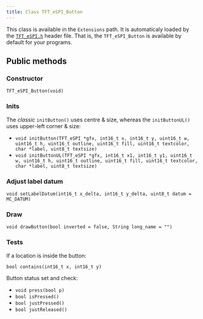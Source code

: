 ```yaml
---
title: Class TFT_eSPI_Button
---
```


This class is available in the `Extensions` path. It is automaticaly loaded by the [`TFT_eSPI.h`](../tft_espi/index.md) header file.
That is, the `TFT_eSPI_Button` is available by default for your programs.

## Public methods

### Constructor

`TFT_eSPI_Button(void)`

### Inits

The *classic* `initButton()` uses centre & size, whereas the `initButtonUL()` uses upper-left corner & size:

* `void initButton(TFT_eSPI *gfx, int16_t x, int16_t y, uint16_t w, uint16_t h, uint16_t outline, uint16_t fill, uint16_t textcolor, char *label, uint8_t textsize)`
* `void initButtonUL(TFT_eSPI *gfx, int16_t x1, int16_t y1, uint16_t w, uint16_t h, uint16_t outline, uint16_t fill, uint16_t textcolor, char *label, uint8_t textsize)`

### Adjust label datum

`void setLabelDatum(int16_t x_delta, int16_t y_delta, uint8_t datum = MC_DATUM)`

### Draw

`void drawButton(bool inverted = false, String long_name = "")`

### Tests

If a location is inside the button:

`bool contains(int16_t x, int16_t y)`

Button status set and check:

* `void press(bool p)`
* `bool isPressed()`
* `bool justPressed()`
* `bool justReleased()`
